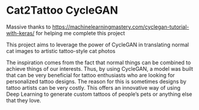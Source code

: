 # Cat2Tattoo CycleGAN

Massive thanks to https://machinelearningmastery.com/cyclegan-tutorial-with-keras/ for helping me complete this project

This project aims to leverage the power of CycleGAN in translating normal cat images to artistic tattoo-style cat photos

The inspiration comes from the fact that normal things can be combined to achieve things of our interests. Thus, by using CycleGAN, a model was built that can be very beneficial for tattoo enthusiasts who are looking for personalized tattoo designs. The reason for this is sometimes designs by tattoo artists can be very costly. This offers an innovative way of using Deep Learning to generate custom tattoos of people’s pets or anything else that they love.

